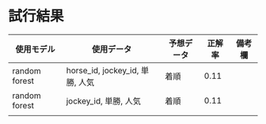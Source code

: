 # 試行結果

| 使用モデル | 使用データ | 予想データ | 正解率 | 備考欄 |
|------------|-------------|-------------|--------|--------|
|  random forest   |   horse_id, jockey_id, 単勝, 人気          |    着順         |    0.11    |        |
|       random forest      |    jockey_id, 単勝, 人気         |        着順      |    0.11    |        |
|            |             |             |        |        |

